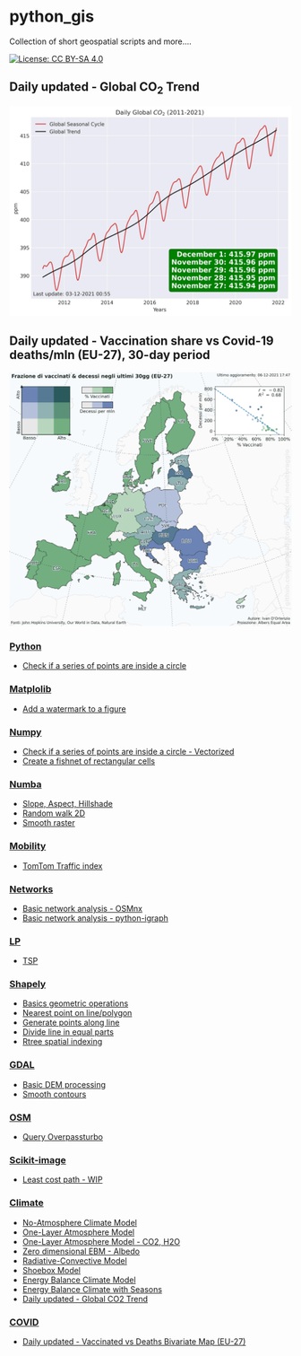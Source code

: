 # python_gis
Collection of short geospatial scripts and more....

[![License: CC BY-SA 4.0](https://img.shields.io/badge/License-CC%20BY--SA%204.0-lightgrey.svg)](https://creativecommons.org/licenses/by/4.0/)

## Daily updated - Global CO<sub>2</sub> Trend
<img src=Climate/09_DailyGlobalCO2.jpg width="600">

## Daily updated - Vaccination share vs Covid-19 deaths/mln (EU-27), 30-day period
<img src=COVID/01_Vax_vs_Deaths_Biv_Map.jpg width="600">

### [Python](https://github.com/ivandorte/python_gis/tree/main/Python)

* [Check if a series of points are inside a circle](https://github.com/ivandorte/python_gis/blob/main/Python/01_points_inside_circle_loop.ipynb)

### [Matplolib](https://github.com/ivandorte/python_gis/tree/main/Matplotlib)

* [Add a watermark to a figure](https://github.com/ivandorte/python_gis/blob/main/Matplotlib/01_watermark.ipynb)

### [Numpy](https://github.com/ivandorte/python_gis/tree/main/Numpy)

* [Check if a series of points are inside a circle - Vectorized](https://github.com/ivandorte/python_gis/blob/main/Numpy/01_points_inside_circle_vect.ipynb)
* [Create a fishnet of rectangular cells](https://github.com/ivandorte/python_gis/blob/main/Numpy/02_fishnet.ipynb)

### [Numba](https://github.com/ivandorte/python_gis/tree/main/Numba)

* [Slope, Aspect, Hillshade](https://github.com/ivandorte/python_gis/blob/main/Numba/01_terrain_algs.ipynb)
* [Random walk 2D](https://github.com/ivandorte/python_gis/blob/main/Numba/02_random_walk.ipynb)
* [Smooth raster](https://github.com/ivandorte/python_gis/blob/main/Numba/03_smooth_raster.ipynb)

### [Mobility](https://github.com/ivandorte/python_gis/tree/main/Mobility)
* [TomTom Traffic index](https://github.com/ivandorte/python_gis/blob/main/Mobility/01_TomTom_traffic.ipynb)

### [Networks](https://github.com/ivandorte/python_gis/tree/main/Networks)

* [Basic network analysis - OSMnx](https://github.com/ivandorte/python_gis/blob/main/Networks/01_osmnx.ipynb)
* [Basic network analysis - python-igraph](https://github.com/ivandorte/python_gis/blob/main/Networks/02_igraph.ipynb)

### [LP](https://github.com/ivandorte/python_gis/tree/main/LP)

* [TSP](https://github.com/ivandorte/python_gis/blob/main/LP/01_tsp.ipynb)

### [Shapely](https://github.com/ivandorte/python_gis/tree/main/Shapely)

* [Basics geometric operations](https://github.com/ivandorte/python_gis/blob/main/Shapely/01_gis_basics_shapely.ipynb)
* [Nearest point on line/polygon](https://github.com/ivandorte/python_gis/blob/main/Shapely/02_nearest_point_on_line_polygon.ipynb)
* [Generate points along line](https://github.com/ivandorte/python_gis/blob/main/Shapely/03_points_along_line_shapely.ipynb)
* [Divide line in equal parts](https://github.com/ivandorte/python_gis/blob/main/Shapely/04_divide_line_in_equal_parts.ipynb)
* [Rtree spatial indexing](https://github.com/ivandorte/python_gis/blob/main/Shapely/05_rtree.ipynb)

### [GDAL](https://github.com/ivandorte/python_gis/tree/main/GDAL)

* [Basic DEM processing](https://github.com/ivandorte/python_gis/blob/main/GDAL/01_dem_processing.ipynb)
* [Smooth contours](https://github.com/ivandorte/python_gis/blob/main/GDAL/02_Smooth_contours.ipynb)

### [OSM](https://github.com/ivandorte/python_gis/tree/main/OSM)

* [Query Overpassturbo](https://github.com/ivandorte/python_gis/blob/main/OSM/01_overpassturbo.ipynb)

### [Scikit-image](https://github.com/ivandorte/python_gis/tree/main/Scikit-image)

* [Least cost path - WIP](https://github.com/ivandorte/python_gis/blob/main/Scikit-image/01_least_cost_path.ipynb)

### [Climate](https://github.com/ivandorte/python_gis/tree/main/Climate)

* [No-Atmosphere Climate Model](https://github.com/ivandorte/python_gis/blob/main/Climate/01_no_atmosphere_model.ipynb)
* [One-Layer Atmosphere Model](https://github.com/ivandorte/python_gis/blob/main/Climate/02_one_layer_atmosphere_model.ipynb)
* [One-Layer Atmosphere Model - CO2, H2O](https://github.com/ivandorte/python_gis/blob/main/Climate/03_one_layer_atmosphere_CO2_H2O_model.ipynb)
* [Zero dimensional EBM - Albedo](https://github.com/ivandorte/python_gis/blob/main/Climate/04_zero_dimensional_albedo_feedback_model.ipynb)
* [Radiative-Convective Model](https://github.com/ivandorte/python_gis/blob/main/Climate/05_radiative_convective_model.ipynb)
* [Shoebox Model](https://github.com/ivandorte/python_gis/blob/main/Climate/06_global_climate_shoebox_model.ipynb)
* [Energy Balance Climate Model](https://github.com/ivandorte/python_gis/blob/main/Climate/07_energy_balance_climate_model.ipynb)
* [Energy Balance Climate with Seasons](https://github.com/ivandorte/python_gis/blob/main/Climate/08_energy_balance_climate_seasons_model.ipynb)
* [Daily updated - Global CO2 Trend](https://github.com/ivandorte/python_gis/blob/main/Climate/09_global_trends_CO2.ipynb)

### [COVID](https://github.com/ivandorte/python_gis/tree/main/COVID)

* [Daily updated - Vaccinated vs Deaths Bivariate Map (EU-27)](https://github.com/ivandorte/python_gis/blob/main/COVID/01_Vax_vs_Deaths_Biv_Map.ipynb)